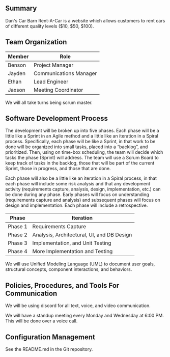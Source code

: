 ## Summary
Dan's Car Barn Rent-A-Car is a website which allows customers to rent cars of different quality
levels ($10, $50, $100).

## Team Organization
| Member | Role |
| ------ | ---- |
| Benson | Project Manager |
| Jayden | Communications Manager |
| Ethan  | Lead Engineer |
| Jaxson | Meeting Coordinator |

We will all take turns being scrum master.

## Software Development Process
The development will be broken up into five phases.  Each phase will be a little like a Sprint in an Agile 
method and a little like an iteration in a Spiral process.  Specifically, each phase will be like a Sprint, in that work to be done will be organized into small tasks, placed into a “backlog”, and prioritized. Then, using on time-box scheduling, the team will decide which tasks the phase (Sprint) will address. The team will use a Scrum Board to keep track of tasks in the backlog, those that will be part of the current 
Sprint, those in progress, and those that are done.

Each phase will also be a little like an iteration in a Spiral process, in that each phase will include some 
risk analysis and that any development activity (requirements capture, analysis, design, implementation, 
etc.) can be done during any phase.  Early phases will focus on understanding (requirements capture and 
analysis) and subsequent phases will focus on design and implementation.  Each phase will include a 
retrospective.

| Phase | Iteration |
| ----- | --------- |
| Phase 1 | Requirements Capture
| Phase 2 | Analysis, Architectural, UI, and DB Design
| Phase 3 | Implementation, and Unit Testing
| Phase 4 | More Implementation and Testing 

We will use Unified Modeling Language (UML) to document user goals, structural concepts, component 
interactions, and behaviors.

## Policies, Procedures, and Tools For Communication
We will be using discord for all text, voice, and video communication.

We will have a standup meeting every Monday and Wednesday at 6:00 PM. This will be done over a voice call.

## Configuration Management
See the README.md in the Git repository.
